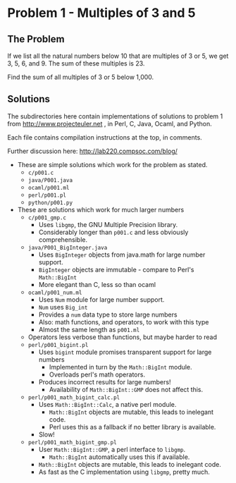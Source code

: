 Problem 1 - Multiples of 3 and 5
================================

The Problem
-----------

If we list all the natural numbers below 10 that are multiples of 3 or 5, we
get 3, 5, 6, and 9.  The sum of these multiples is 23.  

Find the sum of all multiples of 3 or 5 below 1,000.

Solutions
---------

The subdirectories here contain implementations of solutions to problem 1 from
http://www.projecteuler.net , in Perl, C, Java, Ocaml, and Python.

Each file contains compilation instructions at the top, in comments.

Further discussion here: http://lab220.compsoc.com/blog/

* These are simple solutions which work for the problem as stated.
    * `c/p001.c`
    * `java/P001.java`
    * `ocaml/p001.ml`
    * `perl/p001.pl`
    * `python/p001.py`
* These are solutions which work for much larger numbers
    * `c/p001_gmp.c`
        * Uses `libgmp`, the GNU Multiple Precision library.
        * Considerably longer than `p001.c` and less obviously comprehensible.
    * `java/P001_BigInteger.java`
        * Uses `BigInteger` objects from java.math for large number support.
        * `BigInteger` objects are immutable - compare to Perl's `Math::BigInt`
        * More elegant than C, less so than ocaml
    * `ocaml/p001_num.ml`
        * Uses `Num` module for large number support.
	    * `Num` uses `Big_int`
        * Provides a `num` data type to store large numbers
	    * Also: math functions, and operators, to work with this type
        * Almost the same length as `p001.ml`
	* Operators less verbose than functions, but maybe harder to read
    * `perl/p001_bigint.pl`
        * Uses `bigint` module promises transparent support for large numbers
            * Implemented in turn by the `Math::BigInt` module.
            * Overloads perl's math operators.
        * Produces incorrect results for large numbers!
            * Availability of `Math::BigInt::GMP` does not affect this.
    * `perl/p001_math_bigint_calc.pl`
        * Uses `Math::BigInt::Calc`, a native perl module.
            * `Math::BigInt` objects are mutable, this leads to inelegant code.
            * Perl uses this as a fallback if no better library is available.
        * Slow!
    * `perl/p001_math_bigint_gmp.pl`
        * User `Math::BigInt::GMP`, a perl interface to `libgmp`.
            * `Math::BigInt` automatically uses this if available.
        * `Math::BigInt` objects are mutable, this leads to inelegant code.
        * As fast as the C implementation using `libgmp`, pretty much.

